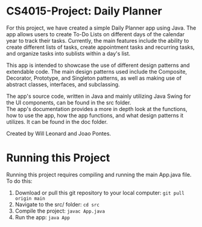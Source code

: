 # CS4015-Project: Daily Planner
For this project, we have created a simple Daily Planner app using Java. The app allows users to create To-Do Lists on different days of the calendar year to track their tasks. Currently, the main features include the ability to create different lists of tasks, create appointment tasks and recurring tasks, and organize tasks into sublists within a day's list.

This app is intended to showcase the use of different design patterns and extendable code. The main design patterns used include the Composite, Decorator, Prototype, and Singleton patterns, as well as making use of abstract classes, interfaces, and subclassing.

The app's source code, written in Java and mainly utilizing Java Swing for the UI components, can be found in the src folder.   
The app's documentation provides a more in depth look at the functions, how to use the app, how the app functions, and what design patterns it utilizes. It can be found in the  doc folder.

Created by Will Leonard and Joao Pontes.


# Running this Project
Running this project requires compiling and running the main App.java file. To do this:
1. Download or pull this git repository to your local computer: `git pull origin main`
2. Navigate to the src/ folder: `cd src`
3. Compile the project: `javac App.java`
4. Run the app: `java App`
